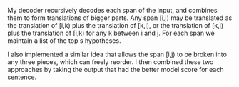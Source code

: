 My decoder recursively decodes each span of the input, and combines them to form translations of bigger parts.
Any span [i,j) may be translated as the translation of [i,k) plus the translation of [k,j), or the translation of [k,j) plus the translation of [i,k) for any k between i and j.
For each span we maintain a list of the top s hypotheses.

I also implemented a similar idea that allows the span [i,j) to be broken into any three pieces, which can freely reorder.
I then combined these two approaches by taking the output that had the better model score for each sentence.
